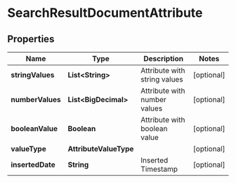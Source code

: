 

# SearchResultDocumentAttribute


## Properties

| Name | Type | Description | Notes |
|------------ | ------------- | ------------- | -------------|
|**stringValues** | **List&lt;String&gt;** | Attribute with string values |  [optional] |
|**numberValues** | **List&lt;BigDecimal&gt;** | Attribute with number values |  [optional] |
|**booleanValue** | **Boolean** | Attribute with boolean value |  [optional] |
|**valueType** | **AttributeValueType** |  |  [optional] |
|**insertedDate** | **String** | Inserted Timestamp |  [optional] |



